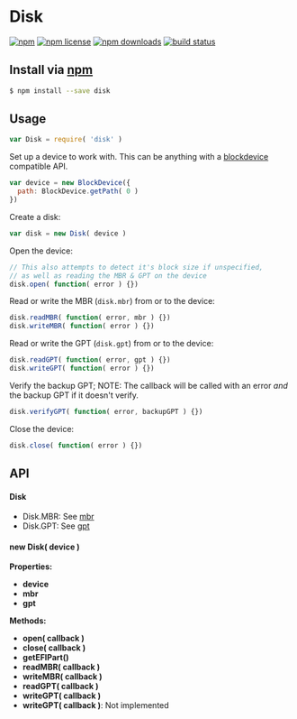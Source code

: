 # Disk
[![npm](https://img.shields.io/npm/v/disk.svg?style=flat-square)](https://npmjs.com/package/disk)
[![npm license](https://img.shields.io/npm/l/disk.svg?style=flat-square)](https://npmjs.com/package/disk)
[![npm downloads](https://img.shields.io/npm/dm/disk.svg?style=flat-square)](https://npmjs.com/package/disk)
[![build status](https://img.shields.io/travis/jhermsmeier/node-disk.svg?style=flat-square)](https://travis-ci.org/jhermsmeier/node-disk)

## Install via [npm](https://npmjs.com)

```sh
$ npm install --save disk
```

## Usage

```js
var Disk = require( 'disk' )
```

Set up a device to work with.
This can be anything with a [blockdevice](https://github.com/jhermsmeier/node-blockdevice) compatible API.

```js
var device = new BlockDevice({
  path: BlockDevice.getPath( 0 )
})
```

Create a disk:

```js
var disk = new Disk( device )
```

Open the device:

```js
// This also attempts to detect it's block size if unspecified,
// as well as reading the MBR & GPT on the device
disk.open( function( error ) {})
```

Read or write the MBR (`disk.mbr`) from or to the device:

```js
disk.readMBR( function( error, mbr ) {})
disk.writeMBR( function( error ) {})
```

Read or write the GPT (`disk.gpt`) from or to the device:

```js
disk.readGPT( function( error, gpt ) {})
disk.writeGPT( function( error ) {})
```

Verify the backup GPT;
NOTE: The callback will be called with an error *and*
the backup GPT if it doesn't verify.

```js
disk.verifyGPT( function( error, backupGPT ) {})
```

Close the device:

```js
disk.close( function( error ) {})
```

## API

#### Disk

- Disk.MBR: See [mbr](https://github.com/jhermsmeier/node-mbr)
- Disk.GPT: See [gpt](https://github.com/jhermsmeier/node-gpt)

#### new Disk( device )

**Properties:**

- **device**
- **mbr**
- **gpt**

**Methods:**

- **open( callback )**
- **close( callback )**
- **getEFIPart()**
- **readMBR( callback )**
- **writeMBR( callback )**
- **readGPT( callback )**
- **writeGPT( callback )**
- **writeGPT( callback )**: Not implemented
